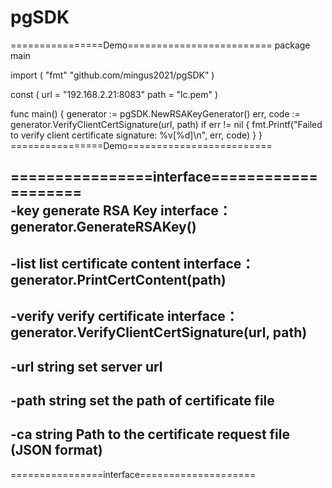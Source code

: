 # pgSDK

================Demo=========================
package main

import (
	"fmt"
	"github.com/mingus2021/pgSDK"
)

const (
	url  = "192.168.2.21:8083"
	path = "lc.pem"
)

func main() {
	generator := pgSDK.NewRSAKeyGenerator()
	err, code := generator.VerifyClientCertSignature(url, path)
	if err != nil {
		fmt.Printf("Failed to verify client certificate signature: %v[%d]\n", err, code)
	}
}
================Demo=========================

================interface====================        
  -key
        generate RSA Key
        interface：generator.GenerateRSAKey()
-------------------------------------------      
  -list
        list certificate content
        interface：generator.PrintCertContent(path)
-------------------------------------------      
  -verify
        verify certificate
        interface：generator.VerifyClientCertSignature(url, path)
 ------------------------------------------- 

  -url string
        set server url
 -------------------------------------------       
  -path string
        set the path of certificate file   
 -------------------------------------------         
  -ca string
        Path to the certificate request file (JSON format)
 ------------------------------------------- 
 ================interface====================       
